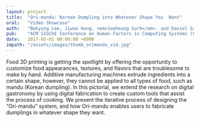 ```yaml
---
layout: project
title:  "Ori-mandu: Korean Dumpling into Whatever Shape You  Want"
oral:	"Video Showcase"
auth:	"Bokyung Lee, Jiwoo Hong, <em>Jaeheung Surh</em>, and Daniel Saakes"
pub:	"ACM SIGCHI Conference on Human Factors in Computing Systems (CHI)"
date:   2017-05-01 00:00:00 +0900
impath:	"/assets/images/thumb_orimandu_vid.jpg"
---
```


Food 3D printing is getting the spotlight by offering the opportunity to customize food appearances, textures, and flavors that are troublesome to make by hand. Additive manufacturing machines extrude ingredients into a certain shape, however, they cannot be applied to all types of food, such as mandu (Korean dumpling). In this pictorial, we extend the research on digital gastronomy by using digital fabrication to create custom tools that assist the process of cooking. We present the iterative process of designing the “Ori-mandu” system, and how Ori-mandu enables users to fabricate dumplings in whatever shape they want.